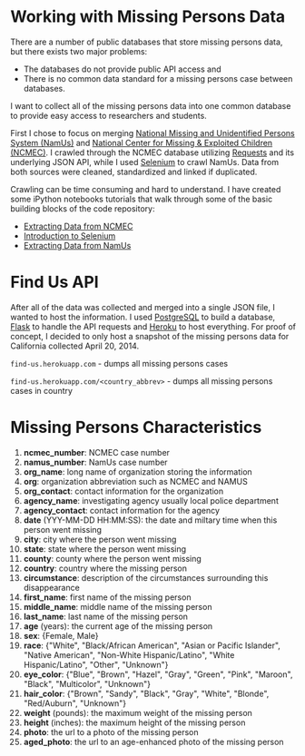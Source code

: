 Working with Missing Persons Data
=====

There are a number of public databases that store missing persons data, but there exists two major problems: 

- The databases do not provide public API access and
- There is no common data standard for a missing persons case between databases. 

I want to collect all of the missing persons data into one common database to provide easy access to researchers and students.

First I chose to focus on merging [National Missing and Unidentified Persons System (NamUs)](www.findthemissing.org) and [National Center for Missing & Exploited Children (NCMEC)](www.missingkids.com). I crawled through the NCMEC database utilizing [Requests](http://docs.python-requests.org/en/latest/) and its underlying JSON API, while I used [Selenium](http://docs.seleniumhq.org/) to crawl NamUs. Data from both sources were cleaned, standardized and linked if duplicated. 

Crawling can be time consuming and hard to understand. I have created some iPython notebooks tutorials that walk through some of the basic building blocks of the code repository:

- [Extracting Data from NCMEC](http://nbviewer.ipython.org/gist/anonymous/4357ae2ea7bd1ffb3894)
- [Introduction to Selenium](http://nbviewer.ipython.org/gist/jcmack/e328b6a7add74ed75f80)
- [Extracting Data from NamUs](http://nbviewer.ipython.org/gist/anonymous/8de2535ea80dfc35c228)

Find Us API
=====

After all of the data was collected and merged into a single JSON file, I wanted to host the information. I used [PostgreSQL](http://www.postgresql.org/) to build a database, [Flask](http://flask.pocoo.org/) to handle the API requests and [Heroku](www.heroku.com) to host everything. For proof of concept, I decided to only host a snapshot of the missing persons data for California collected April 20, 2014. 

<code>find-us.herokuapp.com</code> - dumps all missing persons cases

<code>find-us.herokuapp.com/<country_abbrev></code> - dumps all missing persons cases in country

Missing Persons Characteristics
=====

1. 	**ncmec_number**: NCMEC case number
2. 	**namus_number**: NamUs case number
3. 	**org_name**: long name of organization storing the information
4. 	**org**: organization abbreviation such as NCMEC and NAMUS
5. 	**org_contact**: contact information for the organization
6. 	**agency_name**: investigating agency usually local police department 
7. 	**agency_contact**: contact information for the agency
8. 	**date** (YYY-MM-DD HH:MM:SS): the date and miltary time when this person went missing
9. 	**city**: city where the person went missing
10. **state**: state where the person went missing
11.	**county**: county where the person went missing
12.	**country**: country where the missing person
13.	**circumstance**: description of the circumstances surrounding this disappearance
14.	**first_name**: first name of the missing person
15.	**middle_name**: middle name of the missing person
16.	**last_name**: last name of the missing person
17.	**age** (years): the current age of the missing person
18.	**sex**: {Female, Male}
19.	**race**: {"White", "Black/African American", "Asian or Pacific Islander", "Native American", "Non-White Hispanic/Latino", "White Hispanic/Latino", "Other", "Unknown"}
20.	**eye_color**: {"Blue", "Brown", "Hazel", "Gray", "Green", "Pink", "Maroon", "Black", "Multicolor", "Unknown"}
21.	**hair_color**: {"Brown", "Sandy", "Black", "Gray", "White", "Blonde", "Red/Auburn", "Unknown"}
22.	**weight** (pounds): the maximum weight of the missing person
23.	**height** (inches): the maximum height of the missing person
24.	**photo**: the url to a photo of the missing person
25.	**aged_photo**: the url to an age-enhanced photo of the missing person